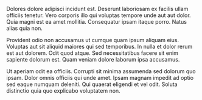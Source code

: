 Dolores dolore adipisci incidunt est. Deserunt laboriosam ex facilis ullam officiis tenetur. Vero corporis illo qui voluptas tempore unde aut aut dolor. Quia magni est ea amet mollitia. Consequatur ipsam itaque porro. Natus alias quia non.
 Provident odio non accusamus ut cumque quam ipsum aliquam eius. Voluptas aut sit aliquid maiores qui sed temporibus. In nulla et dolor rerum est aut dolorem. Odit quod atque. Sed necessitatibus facere sit enim sapiente dolorum est. Quam veniam dolore laborum ipsa accusamus.
 Ut aperiam odit ea officiis. Corrupti sit minima assumenda sed dolorum quo ipsam. Dolor omnis officiis qui unde amet. Ipsam magnam impedit ad optio sed eaque numquam deleniti. Qui quaerat eligendi et vel odit. Soluta distinctio quia quo explicabo voluptatem non.